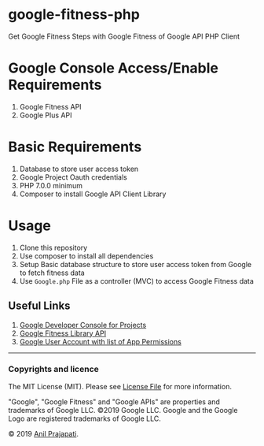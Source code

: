 # google-fitness-php

Get Google Fitness Steps with Google Fitness of Google API PHP Client


# Google Console Access/Enable Requirements

1. Google Fitness API
2. Google Plus API


# Basic Requirements

1. Database to store user access token
2. Google Project Oauth credentials
3. PHP 7.0.0 minimum
4. Composer to install Google API Client Library


# Usage
1. Clone this repository
2. Use composer to install all dependencies
3. Setup Basic database structure to store user access token from Google to fetch fitness data
4. Use `Google.php` File as a controller (MVC) to access Google Fitness data


## Useful Links
1. [Google Developer Console for Projects](https://console.cloud.google.com/apis/credentials)
2. [Google Fitness Library API](https://console.cloud.google.com/apis/library/fitness.googleapis.com)
3. [Google User Account with list of App Permissions](https://myaccount.google.com/permissions)

---

### Copyrights and licence

The MIT License (MIT). Please see [License File](LICENSE.md) for more information.

"Google", "Google Fitness" and "Google APIs" are properties and trademarks of Google LLC. ©2019 Google LLC. Google and the Google Logo are registered trademarks of Google LLC.

© 2019 [Anil Prajapati](https://anil3a.github.io/).
